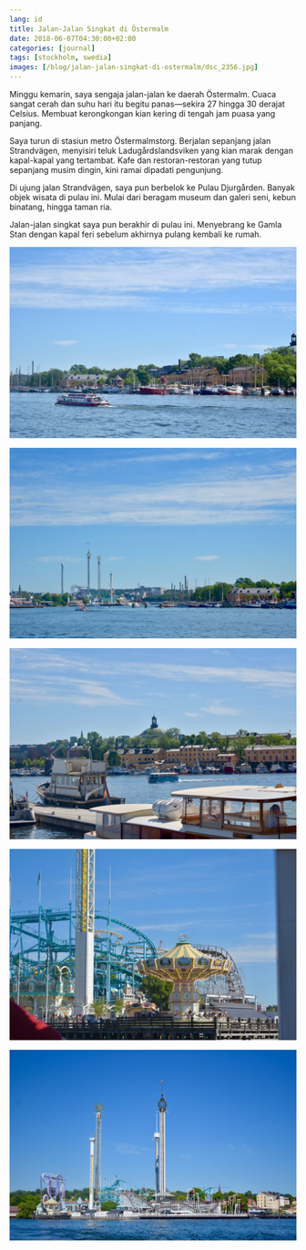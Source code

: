 ```yaml
---
lang: id
title: Jalan-Jalan Singkat di Östermalm
date: 2018-06-07T04:30:00+02:00
categories: [journal]
tags: [stockholm, swedia]
images: [/blog/jalan-jalan-singkat-di-ostermalm/dsc_2356.jpg]
---
```

Minggu kemarin, saya sengaja jalan-jalan ke daerah Östermalm. Cuaca sangat cerah dan suhu hari itu begitu panas—sekira 27 hingga 30 derajat Celsius. Membuat kerongkongan kian kering di tengah jam puasa yang panjang.

Saya turun di stasiun metro Östermalmstorg. Berjalan sepanjang jalan Strandvägen, menyisiri teluk Ladugårdslandsviken yang kian marak dengan kapal-kapal yang tertambat. Kafe dan restoran-restoran yang tutup sepanjang musim dingin, kini ramai dipadati pengunjung.

Di ujung jalan Strandvägen, saya pun berbelok ke Pulau Djurgården. Banyak objek wisata di pulau ini. Mulai dari beragam museum dan galeri seni, kebun binatang, hingga taman ria.

Jalan-jalan singkat saya pun berakhir di pulau ini. Menyebrang ke Gamla Stan dengan kapal feri sebelum akhirnya pulang kembali ke rumah.

![Suasana teluk Ladugårdslandsviken di jantung Kota Stockholm.](./dsc_2356.jpg)

![Taman ria Gröna Lund tampak di kejauhan.](./dsc_2358.jpg)

![Bus amfibi yang membawa wisatawan keliling Kota Stockholm.](./dsc_2364.jpg)

![Wahana "kättingflygaren" di taman ria Gröna Lund.](./dsc_2371.jpg)

![Gröna Lund dibuka pada akhir abad ke-19, menjadikannya taman ria tertua di Swedia.](./dsc_2372.jpg)

